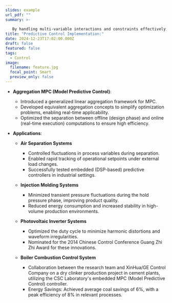 ```yaml
---
slides: example
url_pdf: ""
summary: >-
  
   By handling multi-variable interactions and constraints effectively, MPC delivers superior performance in complex industrial processes.We have successfully applied Aggregation MPC (Model Predictive Control) to air separation, injection molding, PV inverters, and boiler combustion control, achieving enhanced efficiency, energy savings, and improved system stability across these diverse industrial processes.
title: "Predictive Control Implementation:"
date: 2024-12-23T17:02:00.000Z
draft: false
featured: false
tags:
  - Control
image:
  filename: feature.jpg
  focal_point: Smart
  preview_only: false
---
```

* **Aggregation MPC (Model Predictive Control)**:

  * Introduced a generalized linear aggregation framework for MPC.
  * Developed equivalent aggregation concepts to simplify optimization problems, enabling real-time applicability.
  * Optimized the separation between offline (design phase) and online (real-time execution) computations to ensure high efficiency.
* **Applications**:

  * **Air Separation Systems**

    * Controlled fluctuations in process variables during separation.
    * Enabled rapid tracking of operational setpoints under external load changes.
    * Successfully tested embedded (DSP-based) predictive controllers in industrial settings.
  * **Injection Molding Systems**



    * Minimized transient pressure fluctuations during the hold pressure phase, improving product quality.
    * Reduced energy consumption and increased stability in high-volume production environments.
  * **Photovoltaic Inverter Systems**



    * Optimized the duty cycle to minimize harmonic distortions and waveform irregularities.
    * Nominated for the 2014 Chinese Control Conference Guang Zhi Zhi Award for these innovations.
  * **Boiler Combustion Control System**

    *   Collaboration between the research team and XinHua/GE Control Company on a dry clinker production project in cement plants, utilizing the CSC Laboratory's embedded MPC (Model Predictive Control) controller.
    *  Energy Savings: Achieved average coal savings of 6%, with a peak efficiency of 8% in relevant processes.
